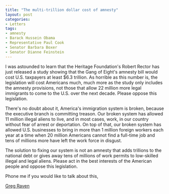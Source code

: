 ```yaml
---
title: "The multi-trillion dollar cost of amnesty"
layout: post
categories:
- Letters
tags:
- amnesty
- Barack Hussein Obama
- Representative Paul Cook
- Senator Barbara Boxer
- Senator Dianne Feinstein
---
```


I was astounded to learn that the Heritage Foundation's Robert Rector has just released a study showing that the Gang of Eight's amnesty bill would cost U.S. taxpayers at least $6.3 trillion. As horrible as this number is, the legislation will cost Americans much, much more as the study only includes the amnesty provisions, not those that allow 22 million more legal immigrants to come to the U.S. over the next decade. Please oppose this legislation.  
  
There's no doubt about it, America's immigration system is broken, because the executive branch is committing treason. Our broken system has allowed 11 million illegal aliens to live, and in most cases, work, in our country without fear of arrest or deportation. On top of that, our broken system has allowed U.S. businesses to bring in more than 1 million foreign workers each year at a time when 20 million Americans cannot find a full-time job and tens of millions more have left the work force in disgust.

The solution to fixing our system is not an amnesty that adds trillions to the national debt or gives away tens of millions of work permits to low-skilled illegal and legal aliens. Please act in the best interests of the American people and oppose this legislation.

Phone me if you would like to talk about this,

[Greg Raven](https://www.gregraven.org/)